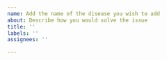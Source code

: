 ```yaml
---
name: Add the name of the disease you wish to add
about: Describe how you would solve the issue
title: ''
labels: ''
assignees: ''

---
```




